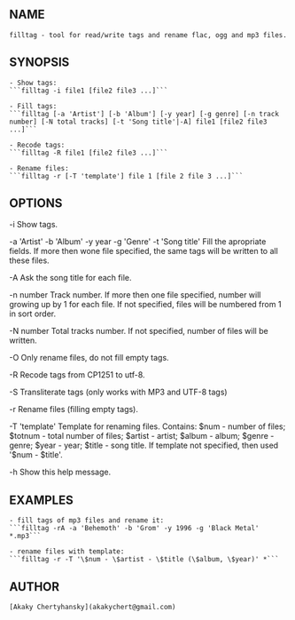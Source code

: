## NAME

	filltag - tool for read/write tags and rename flac, ogg and mp3 files.

## SYNOPSIS

	- Show tags:
	```filltag -i file1 [file2 file3 ...]```

	- Fill tags:
	```filltag [-a 'Artist'] [-b 'Album'] [-y year] [-g genre] [-n track number] [-N total tracks] [-t 'Song title'|-A] file1 [file2 file3 ...]```

	- Recode tags:
	```filltag -R file1 [file2 file3 ...]```

	- Rename files:
	```filltag -r [-T 'template'] file 1 [file 2 file 3 ...]```

## OPTIONS

-i
	Show tags.

-a 'Artist'
-b 'Album'
-y year
-g 'Genre'
-t 'Song title'
	Fill the apropriate fields. If more then wone file specified, the
	same tags will be written to all these files.

-A
	Ask the song title for each file.

-n number
	Track number. If more then one file specified, number will growing
	up by 1 for each file. If not specified, files will be numbered
	from 1 in sort order.

-N number
	Total tracks number. If not specified, number of files will be
	written.

-O
	Only rename files, do not fill empty tags.

-R
	Recode tags from CP1251 to utf-8.

-S
	Transliterate tags (only works with MP3 and UTF-8 tags)

-r
	Rename files (filling empty tags).

-T 'template'
	Template for renaming files. Contains:
		\$num - number of files;
		\$totnum - total number of files;
		\$artist - artist;
		\$album - album;
		\$genre - genre;
		\$year - year;
		\$title - song title.
	If template not specified, then used '\$num - \$title'.

-h
	Show this help message.

## EXAMPLES
	- fill tags of mp3 files and rename it:
	```filltag -rA -a 'Behemoth' -b 'Grom' -y 1996 -g 'Black Metal' *.mp3```

	- rename files with template:
	```filltag -r -T '\$num - \$artist - \$title (\$album, \$year)' *```
	
## AUTHOR
	[Akaky Chertyhansky](akakychert@gmail.com)
